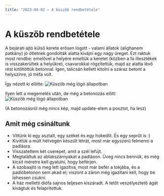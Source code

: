 ```yaml
---
title: "2023-04-02 – A küszöb rendbetétele"
---
```


# A küszöb rendbetétele
A bejárati ajtó külső kerete erősen lógott - valami állatok (alighanem patkány) jó ötletnek gondolták alatta kivájni egy nagy üreget. Ezt raktuk most rendbe: emelővel a helyére emeltük a keretet (közben a fa illesztékek is visszakerültek a helyükre), csavarokkal rögzítettük, majd az alatta lévő rést kitöltöttük betonnal. Igen, talicsán kellett kitolni a száraz betont a helyszínre, jó tréfa volt.

Így nézett ki előtte:
![Küszöb még lógó állapotban](/tanya/img/20230402_kuszob_1.jpg)

Ilyen lett a megemelés után, de még a betonozás előtt:
![Küszöb még lógó állapotban](/tanya/img/20230402_kuszob_2.jpg)

(A betonozásról még nincs kép, majd update-elem a posztot, ha lesz)

## Amit még csináltunk
- Vittünk ki egy asztalt, egy széket és egy hokedlit. És egy seprűt is :)
- Kivittük a múlt hétvégén készült létrát, most már egyszerű felmenni a padlásra.
- Visszatettem két cserepet, amit a szél lefújt.
- Megtaláltuk az ablakszárnyakat a padláson. Üveg nincs bennük, és még kicsit méretre kell gyalulni, hogy beférjen.
- A szobaajtó is meg lett igazítva, most már befér a tokjába, és a padlóbetonon sem akad el; viszont a záron még igazítani kell, hogy be lehessen csukni.
- A ház melletti diófa sajnos teljesen kiszáradt. A tetőt veszélyeztető ágát kivágtuk és felaprítottuk.
